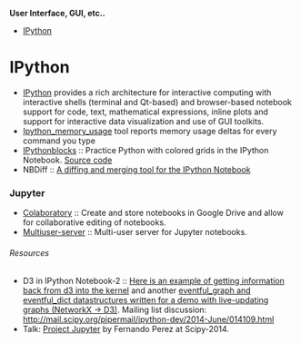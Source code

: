 **User Interface, GUI, etc..**

* [IPython](#ipython)



# IPython
* [IPython](http://ipython.org/) provides a rich architecture for interactive computing with interactive shells (terminal and Qt-based) and browser-based notebook support for code, text, mathematical expressions, inline plots and support for interactive data visualization and use of GUI toolkits.
* [Ipython_memory_usage](https://github.com/ianozsvald/ipython_memory_usage) tool reports memory usage deltas for every command you type
* [IPythonblocks](http://ipythonblocks.org) :: Practice Python with colored grids in the IPython Notebook. [Source code](https://github.com/jiffyclub/ipythonblocks)
* NBDiff :: [A diffing and merging tool for the IPython Notebook](http://nbdiff.org)

### Jupyter
- [Colaboratory](https://github.com/jupyter/colaboratory) :: Create and store notebooks in Google Drive and allow for collaborative editing of notebooks.
- [Multiuser-server](https://github.com/jupyter/multiuser-server) :: Multi-user server for Jupyter notebooks.


###### Resources
* D3 in IPython Notebook-2 :: [Here is an example of getting information back from d3 into the kernel](http://nbviewer.ipython.org/gist/anonymous/9975962) and another [eventful_graph and eventful_dict datastructures written for a demo with live-updating graphs (NetworkX -> D3)](https://gist.github.com/takluyver/9619942351cdc571a302). Mailing list discussion: http://mail.scipy.org/pipermail/ipython-dev/2014-June/014109.html
* Talk: [Project Jupyter](https://speakerdeck.com/fperez/project-jupyter) by Fernando Perez at Scipy-2014.


